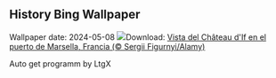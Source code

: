 ## History Bing Wallpaper
Wallpaper date: 2024-05-08
![](https://www.bing.com/th?id=OHR.PortMarseille_ES-ES9674899765_UHD.jpg&w=1000)Download: [Vista del Château d'If en el puerto de Marsella, Francia (© Sergii Figurnyi/Alamy)](https://www.bing.com/th?id=OHR.PortMarseille_ES-ES9674899765_UHD.jpg)

Auto get programm by LtgX
